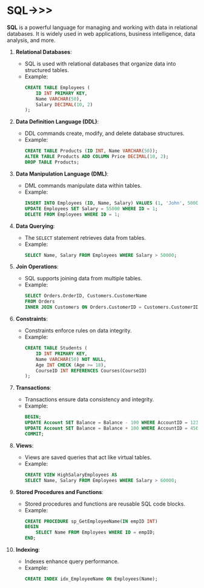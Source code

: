 # SQL->>>

**SQL** is a powerful language for managing and working with data in relational databases. It is widely used in web applications, business intelligence, data analysis, and more.

1. **Relational Databases**:
   - SQL is used with relational databases that organize data into structured tables.
   - Example:
     ```sql
     CREATE TABLE Employees (
         ID INT PRIMARY KEY,
         Name VARCHAR(50),
         Salary DECIMAL(10, 2)
     );
     ```

2. **Data Definition Language (DDL)**:
   - DDL commands create, modify, and delete database structures.
   - Example:
     ```sql
     CREATE TABLE Products (ID INT, Name VARCHAR(50));
     ALTER TABLE Products ADD COLUMN Price DECIMAL(10, 2);
     DROP TABLE Products;
     ```

3. **Data Manipulation Language (DML)**:
   - DML commands manipulate data within tables.
   - Example:
     ```sql
     INSERT INTO Employees (ID, Name, Salary) VALUES (1, 'John', 50000);
     UPDATE Employees SET Salary = 55000 WHERE ID = 1;
     DELETE FROM Employees WHERE ID = 1;
     ```

4. **Data Querying**:
   - The `SELECT` statement retrieves data from tables.
   - Example:
     ```sql
     SELECT Name, Salary FROM Employees WHERE Salary > 50000;
     ```

5. **Join Operations**:
   - SQL supports joining data from multiple tables.
   - Example:
     ```sql
     SELECT Orders.OrderID, Customers.CustomerName
     FROM Orders
     INNER JOIN Customers ON Orders.CustomerID = Customers.CustomerID;
     ```

6. **Constraints**:
   - Constraints enforce rules on data integrity.
   - Example:
     ```sql
     CREATE TABLE Students (
         ID INT PRIMARY KEY,
         Name VARCHAR(50) NOT NULL,
         Age INT CHECK (Age >= 18),
         CourseID INT REFERENCES Courses(CourseID)
     );
     ```

7. **Transactions**:
   - Transactions ensure data consistency and integrity.
   - Example:
     ```sql
     BEGIN;
     UPDATE Account SET Balance = Balance - 100 WHERE AccountID = 123;
     UPDATE Account SET Balance = Balance + 100 WHERE AccountID = 456;
     COMMIT;
     ```

8. **Views**:
   - Views are saved queries that act like virtual tables.
   - Example:
     ```sql
     CREATE VIEW HighSalaryEmployees AS
     SELECT Name, Salary FROM Employees WHERE Salary > 60000;
     ```

9. **Stored Procedures and Functions**:
   - Stored procedures and functions are reusable SQL code blocks.
   - Example:
     ```sql
     CREATE PROCEDURE sp_GetEmployeeName(IN empID INT)
     BEGIN
         SELECT Name FROM Employees WHERE ID = empID;
     END;
     ```

10. **Indexing**:
    - Indexes enhance query performance.
    - Example:
      ```sql
      CREATE INDEX idx_EmployeeName ON Employees(Name);
      ```



